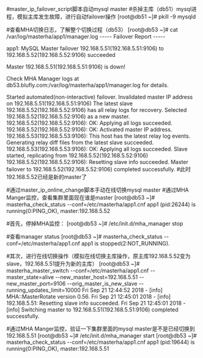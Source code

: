 #master_ip_failover_script脚本自动mysql master
#杀掉主库（db51）mysql进程，模拟主库发生故障，进行自动failover操作
[root@db51 ~]# pkill -9 mysqld

#查看MHA切换日志，了解整个切换过程（db53）
[root@db53 ~]# cat /var/log/masterha/app1/manager.log
----- Failover Report -----

app1: MySQL Master failover 192.168.5.51(192.168.5.51:9106) to 192.168.5.52(192.168.5.52:9106) succeeded

Master 192.168.5.51(192.168.5.51:9106) is down!

Check MHA Manager logs at db53.blufly.com:/var/log/masterha/app1/manager.log for details.

Started automated(non-interactive) failover.
Invalidated master IP address on 192.168.5.51(192.168.5.51:9106)
The latest slave 192.168.5.52(192.168.5.52:9106) has all relay logs for recovery.
Selected 192.168.5.52(192.168.5.52:9106) as a new master.
192.168.5.52(192.168.5.52:9106): OK: Applying all logs succeeded.
192.168.5.52(192.168.5.52:9106): OK: Activated master IP address.
192.168.5.53(192.168.5.53:9106): This host has the latest relay log events.
Generating relay diff files from the latest slave succeeded.
192.168.5.53(192.168.5.53:9106): OK: Applying all logs succeeded. Slave started, replicating from 192.168.5.52(192.168.5.52:9106)
192.168.5.52(192.168.5.52:9106): Resetting slave info succeeded.
Master failover to 192.168.5.52(192.168.5.52:9106) completed successfully.
#此时192.168.5.52已经是新的master了


#通过master_ip_online_change脚本手动在线切换mysql master
#通过MHA Manger监控，查看集群里面现在谁是master
[root@db53 ~]# masterha_check_status --conf=/etc/masterha/app1.cnf
app1 (pid:26244) is running(0:PING_OK), master:192.168.5.52

#首先，停掉MHA监控：
[root@db53 ~]# /etc/init.d/mha_manager stop

#查看manager status
[root@db53 ~]# masterha_check_status --conf=/etc/masterha/app1.cnf
app1 is stopped(2:NOT_RUNNING).

#其次，进行在线切换操作（模拟在线切换主库操作，原主库192.168.5.52变为slave，192.168.5.51提升为新的主库）
[root@db53 ~]# masterha_master_switch --conf=/etc/masterha/app1.cnf --master_state=alive --new_master_host=192.168.5.51 --new_master_port=9106 --orig_master_is_new_slave --running_updates_limit=10000
Fri Sep 21 12:44:52 2018 - [info] MHA::MasterRotate version 0.56.
Fri Sep 21 12:45:01 2018 - [info]  192.168.5.51: Resetting slave info succeeded.
Fri Sep 21 12:45:01 2018 - [info] Switching master to 192.168.5.51(192.168.5.51:9106) completed successfully.

#通过MHA Manger监控，验证一下集群里面的mysql master是不是已经切换到192.168.5.51
[root@db53 ~]# /etc/init.d/mha_manager start 
[root@db53 ~]# masterha_check_status --conf=/etc/masterha/app1.cnf
app1 (pid:19644) is running(0:PING_OK), master:192.168.5.51
